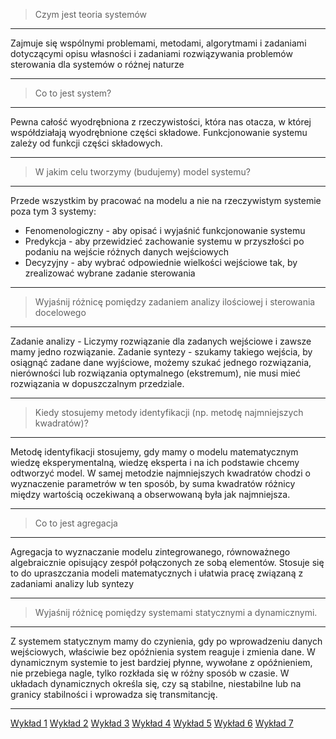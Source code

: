 >Czym jest teoria systemów
---

Zajmuje się wspólnymi problemami, metodami, algorytmami i zadaniami dotyczącymi opisu własności i zadaniami rozwiązywania problemów sterowania dla systemów o różnej naturze

---
>Co to jest system? 
---

Pewna całość wyodrębniona z rzeczywistości, która nas otacza, w której współdziałają wyodrębnione części składowe. Funkcjonowanie systemu zależy od funkcji części składowych.

---
> W jakim celu tworzymy (budujemy) model systemu?
---

Przede wszystkim by pracować na modelu a nie na rzeczywistym systemie poza tym 3 systemy:
- Fenomenologiczny - aby opisać i wyjaśnić funkcjonowanie systemu
- Predykcja - aby przewidzieć zachowanie systemu w przyszłości po podaniu na wejście różnych danych wejściowych
- Decyzyjny - aby wybrać odpowiednie wielkości wejściowe tak, by zrealizować wybrane zadanie sterowania

---
> Wyjaśnij różnicę pomiędzy zadaniem analizy ilościowej i sterowania docelowego
---

Zadanie analizy - Liczymy rozwiązanie dla zadanych wejściowe i zawsze mamy jedno rozwiązanie. Zadanie syntezy - szukamy takiego wejścia, by osiągnąć zadane dane wyjściowe, możemy szukać jednego rozwiązania, nierówności lub rozwiązania optymalnego (ekstremum), nie musi mieć rozwiązania w dopuszczalnym przedziale.

---
>Kiedy stosujemy metody identyfikacji (np. metodę najmniejszych kwadratów)?
---

Metodę identyfikacji stosujemy, gdy mamy o modelu matematycznym wiedzę eksperymentalną, wiedzę eksperta i na ich podstawie chcemy odtworzyć model. W samej metodzie najmniejszych kwadratów chodzi o wyznaczenie parametrów w ten sposób, by suma kwadratów różnicy między wartością oczekiwaną a obserwowaną była jak najmniejsza.

---
> Co to jest agregacja
---

Agregacja to wyznaczanie modelu zintegrowanego, równoważnego algebraicznie opisujący zespół połączonych ze sobą elementów. Stosuje się to do upraszczania modeli matematycznych i ułatwia pracę związaną z zadaniami analizy lub syntezy

---
> Wyjaśnij różnicę pomiędzy systemami statycznymi a dynamicznymi.

---
Z systemem statycznym mamy do czynienia, gdy po wprowadzeniu danych wejściowych, właściwie bez opóźnienia system reaguje i zmienia dane. W dynamicznym systemie to jest bardziej płynne, wywołane z opóźnieniem, nie przebiega nagle, tylko rozkłada się w różny sposób w czasie. W układach dynamicznych określa się, czy są stabilne, niestabilne lub na granicy stabilności i wprowadza się transmitancję.

---

[Wykład 1](/Notatki/Semestr%202/Teoria%20system%C3%B3w/Wyk%C5%82ady/Wyk%C5%82ad%201/Wyk%C5%82ad%201.md)
[Wykład 2](/Notatki/Semestr%202/Teoria%20system%C3%B3w/Wyk%C5%82ady/Wyk%C5%82ad%202/Wyk%C5%82ad%202.md)
[Wykład 3](/Notatki/Semestr%202/Teoria%20system%C3%B3w/Wyk%C5%82ady/Wyk%C5%82ad%203/Wyk%C5%82ad%203.md)
[Wykład 4](/Notatki/Semestr%202/Teoria%20system%C3%B3w/Wyk%C5%82ady/Wyk%C5%82ad%204/Wyk%C5%82ad%204.md)
[Wykład 5](/Notatki/Semestr%202/Teoria%20system%C3%B3w/Wyk%C5%82ady/Wyk%C5%82ad%205/Wyk%C5%82ad%205.md)
[Wykład 6](/Notatki/Semestr%202/Teoria%20system%C3%B3w/Wyk%C5%82ady/Wyk%C5%82ad%206/Wyk%C5%82ad%206.md)
[Wykład 7](/Notatki/Semestr%202/Teoria%20system%C3%B3w/Wyk%C5%82ady/Wyk%C5%82ad%207/Wyk%C5%82ad%207.md)
